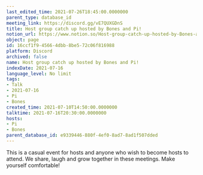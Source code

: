 ```yaml
---
last_edited_time: 2021-07-26T18:45:00.0000000
parent_type: database_id
meeting_link: https://discord.gg/vE7QUXGDnS
title: Host group catch up hosted by Bones and Pi!
notion_url: https://www.notion.so/Host-group-catch-up-hosted-by-Bones-and-Pi-16ccf1f945664dbb8be572c06f816988
object: page
id: 16ccf1f9-4566-4dbb-8be5-72c06f816988
platform: Discord
archived: false
name: Host group catch up hosted by Bones and Pi!
indexDate: 2021-07-16
language_level: No limit
tags:
- Talk
- 2021-07-16
- Pi
- Bones
created_time: 2021-07-10T14:50:00.0000000
talktime: 2021-07-16T20:30:00.0000000
hosts:
- Pi
- Bones
parent_database_id: e9339446-880f-4ef0-8ad7-8ad1f507dded
---
```


This is a casual event for hosts and anyone who wish to become hosts to attend.  We share, laugh and grow together in these meetings.  Make yourself comfortable!






